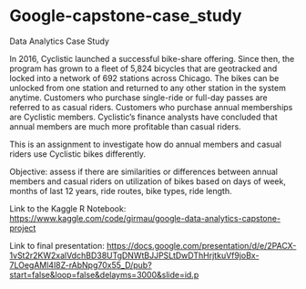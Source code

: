 # Google-capstone-case_study
Data Analytics Case Study

In 2016, Cyclistic launched a successful bike-share offering. Since then, the program has grown to a fleet of 5,824 bicycles that are geotracked and locked into a network of 692 stations across Chicago. The bikes can be unlocked from one station and returned to any other station in the system anytime. Customers who purchase single-ride or full-day passes are referred to as casual riders. Customers who purchase annual memberships are Cyclistic members. Cyclistic’s finance analysts have concluded that annual members are much more profitable than casual riders. 

This is an assignment to investigate how do annual members and casual riders use Cyclistic bikes differently.

Objective: assess if there are similarities or differences between annual members and casual riders on utilization of bikes based on days of week, months of last 12 years, ride routes, bike types, ride length.

Link to the Kaggle R Notebook: https://www.kaggle.com/code/girmau/google-data-analytics-capstone-project


Link to final presentation: https://docs.google.com/presentation/d/e/2PACX-1vSt2r2KW2xalVdchBD38UTgDNWtBJJPSLtDwDThHrjtkuVf9joBx-7LOegAMl4l8Z-rAbNpg70x55_D/pub?start=false&loop=false&delayms=3000&slide=id.p
